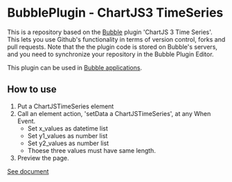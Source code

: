 # BubblePlugin - ChartJS3 TimeSeries

This is a repository based on the [Bubble](https://bubble.io) plugin 'ChartJS 3 Time Series'. This lets you use Github's functionality in terms of version control, forks and pull requests. Note that the the plugin code is stored on Bubble's servers, and you need to synchronize your repository in the Bubble Plugin Editor.

This plugin can be used in [Bubble applications](https://bubble.io).

## How to use

1. Put a ChartJSTimeSeries element
2. Call an element action, 'setData a ChartJSTimeSeries', at any When Event.
   - Set x_values as datetime list
   - Set y1_values as number list
   - Set y2_values as number list
   - Thoese three values must have same length.
3. Preview the page.

[See document](https://medium.com/@tak_m/bubbleplugin-chartjs3-timeseries-6ea50426ffad)

